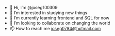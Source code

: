 - 👋 Hi, I’m @joseg100309
- 👀 I’m interested in studying new things 
- 🌱 I’m currently learning frontend and SQL for now
- 💞️ I’m looking to collaborate on changing the world
- 📫 How to reach me joseg0784@hotmail.com

<!---
joseg100309/joseg100309 is a ✨ special ✨ repository because its `README.md` (this file) appears on your GitHub profile.
You can click the Preview link to take a look at your changes.
--->
